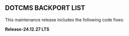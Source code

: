 ## DOTCMS BACKPORT LIST

This maintenance release includes the following code fixes:

**Release-24.12.27 LTS**
